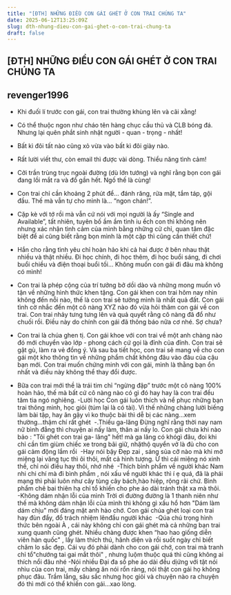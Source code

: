 ```yaml
---
title: "[ĐTH] NHỮNG ĐIỀU CON GÁI GHÉT Ở CON TRAI CHÚNG TA"
date: 2025-06-12T13:25:09Z
slug: dth-nhung-dieu-con-gai-ghet-o-con-trai-chung-ta
draft: false
---
```


## [ĐTH] NHỮNG ĐIỀU CON GÁI GHÉT Ở CON TRAI CHÚNG TA

## revenger1996

- Khi đuối lí trước con gái, con trai thường khùng lên và cãi xằng!
 
- Có thể thuộc ngon như cháo tên hàng chục cầu thủ và CLB bóng đá. Nhưng lại quên phắt sinh nhật người - quan - trọng - nhất!
- Bất kì đôi tất nào cũng xỏ vừa vào bất kì đôi giày nào.
 
 
- Rất lười viết thư, còn email thì được vài dòng. Thiểu năng tình cảm!
 
- Cởi trần trùng trục ngoài đường (dù lớn tướng) và nghĩ rằng bọn con gái đang lồi mắt ra và đổ gần hết. Ngố thế là cùng!
 
- Con trai chỉ cần khoảng 2 phút để... đánh răng, rửa mặt, tắm táp, gội đầu. Thế mà vẫn tự cho mình là... “ngon chán!”.
 
- Cặp kè với tớ rồi mà vẫn cứ nói với mọi người là ấy “Single and Available”, tất nhiên, tuyên bố ầm ầm tình iu ếch con thì không nên nhưng xác nhận tình cảm của mình bằng những cử chỉ, quan tâm đặc biệt để ai cũng biết rằng bọn mình là một cặp thì cũng cần thiết chứ!
 
- Hắn cho rằng tình yêu chỉ hoàn hảo khi cả hai được ở bên nhau thật nhiều và thật nhiều. Đi học chính, đi học thêm, đi học buổi sáng, đi chơi buổi chiều và điện thoại buổi tối... Không muốn con gái đi đâu mà không có mình!
 
- Con trai là phép cộng của trí tưởng bở dồi dào và những mong muốn vô tận về những hình thức khen tặng. Con gái khen con trai hôm nay nhìn không đến nỗi nào, thế là con trai sẽ tưởng mình là nhất quả đất. Con gái tình cờ nhắc đến một cô nàng XYZ nào đó vừa hỏi thăm con gái về con trai. Con trai nhảy tưng tưng lên và quả quyết rằng cô nàng đã đổ như chuối rồi. Điều này do chính con gái đã thông báo nữa cơ nhé. Sợ chưa?
 
- Con trai là chúa ghen tị. Con gái khoe với con trai về một anh chàng nào đó mới chuyển vào lớp - phong cách cứ gọi là đỉnh của đỉnh. Con trai sẽ gật gù, làm ra vẻ đồng ý. Và sau ba tiết học, con trai sẽ mang về cho con gái một kho thông tin về những phẩm chất không đâu vào đâu của cậu bạn mới. Con trai muốn chứng minh với con gái, mình là thằng bạn ổn nhất và điều này không thể thay đổi được.
- Bữa con trai mới thề là trái tim chỉ “ngừng đập” trước một cô nàng 100% hoàn hảo, thế mà bất cứ cô nàng nào có gì đó hay hay là con trai đều tăm tia ngó nghiêng.
-Lười học Con gái luôn thích và nể phục những bạn trai thông minh, học giỏi (túm lại là có tài). Vì thế những chàng lười biếng làm bài tập, hay ăn gậy vì ko thuộc bài thì dễ bị các nàng...xem thường...thậm chí rất ghét ​ ​-.Thiếu ga-lăng Đừng nghĩ rằng thời nay nam nữ bình đẳng thì chuyện ai nấy làm, thân ai nấy lo. Con gái chưa khi nào bảo : "Tôi ghét con trai ga- lăng" hết! mà ga lăng có khógì đâu, đoi khi chỉ cần tìm giùm chiếc xe trong bãi giữ, nhặthộ quyển vở là đủ cho con gái cảm động lắm rồi ​ ​-Hay nói bậy Đẹp zai , sáng sủa cỡ nào mà khi mở miệng lại văng tục thì ôi thôi, mất cả hình tượng. Ừ thì cái miệng nó xinh thế, chỉ nói điều hay thôi, nhớ nhé ​ ​-Thích bình phẩm về người khác Nam nhi chi chí mà đi bình phẩm , nói xấu về người khác thì í ẹ quá, đã là phái mạng thì phải luôn như cây tùng cây bách,hào hiệp, rộng rãi chứ. Bình phẩm chê bai thiên hạ chỉ tổ khiến cho phe áo dài tránh thật xa mà thôi.​ ​-Không dám nhận lỗi của mình Trời ơi đường đường là 1 thanh niên như thế mà không dám nhận lỗi của mình thì không gì xấu hổ hơn "Dám làm dám chịu" mới đáng mặt anh hào chớ. Con gái chúa ghét loại con trai hay đùn đẩy, đổ trách nhiệm lênđầu người khác ​ ​-Qúa chú trọng hình thức bên ngoài À , cái này không chỉ con gái ghét mà cả những bạn trai xung quanh cũng ghét. Nhiều chàng được khen “hao hao giống diễn viên hàn quốc" , lấy làm thích thú, hãnh diện và rồi suốt ngày chỉ biết chăm lo sắc đẹp. Cái vụ đó phải dành cho con gái chớ, con trai mà tranh chỉ tổ"chướng tai gai mắt thôi" , nhưng luộm thuộc quá thì cũng không ai thích nổi đâu nhé​ ​-Nói nhiều Đại đa số phe áo dài đều dịứng với tật nói nhìu của con trai, mấy chàng ăn nói rổn rảng, nói thật con gái họ không phục đâu. Trầm lắng, sâu sắc nhưng học giỏi và chuyện nào ra chuyện đó thì mới có thể khiến con gái...xao lòng.​